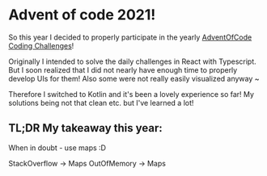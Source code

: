 # Advent of code 2021!

So this year I decided to properly participate in the yearly [AdventOfCode Coding Challenges](https://adventofcode.com/)!

Originally I intended to solve the daily challenges in React with Typescript. But I soon realized that I did not nearly have enough time to properly develop UIs for them!
Also some were not really easily visualized anyway ~

Therefore I switched to Kotlin and it's been a lovely experience so far! 
My solutions being not that clean etc. but I've learned a lot!


## TL;DR My takeaway this year:
When in doubt - use maps :D

StackOverflow -> Maps
OutOfMemory -> Maps
